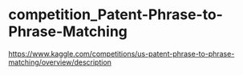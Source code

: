 # competition_Patent-Phrase-to-Phrase-Matching
 https://www.kaggle.com/competitions/us-patent-phrase-to-phrase-matching/overview/description
